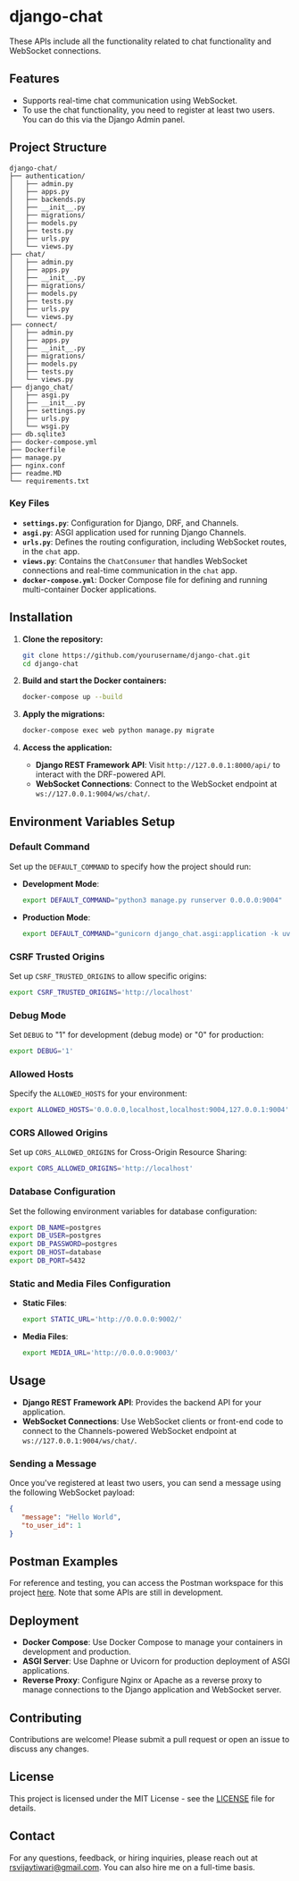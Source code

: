 
# django-chat

These APIs include all the functionality related to chat functionality and WebSocket connections. 

## Features

- Supports real-time chat communication using WebSocket.
- To use the chat functionality, you need to register at least two users. You can do this via the Django Admin panel.

## Project Structure

```
django-chat/
├── authentication/
│   ├── admin.py
│   ├── apps.py
│   ├── backends.py
│   ├── __init__.py
│   ├── migrations/
│   ├── models.py
│   ├── tests.py
│   ├── urls.py
│   └── views.py
├── chat/
│   ├── admin.py
│   ├── apps.py
│   ├── __init__.py
│   ├── migrations/
│   ├── models.py
│   ├── tests.py
│   ├── urls.py
│   └── views.py
├── connect/
│   ├── admin.py
│   ├── apps.py
│   ├── __init__.py
│   ├── migrations/
│   ├── models.py
│   ├── tests.py
│   └── views.py
├── django_chat/
│   ├── asgi.py
│   ├── __init__.py
│   ├── settings.py
│   ├── urls.py
│   └── wsgi.py
├── db.sqlite3
├── docker-compose.yml
├── Dockerfile
├── manage.py
├── nginx.conf
├── readme.MD
└── requirements.txt
```

### Key Files

- **`settings.py`**: Configuration for Django, DRF, and Channels.
- **`asgi.py`**: ASGI application used for running Django Channels.
- **`urls.py`**: Defines the routing configuration, including WebSocket routes, in the `chat` app.
- **`views.py`**: Contains the `ChatConsumer` that handles WebSocket connections and real-time communication in the `chat` app.
- **`docker-compose.yml`**: Docker Compose file for defining and running multi-container Docker applications.

## Installation

1. **Clone the repository:**

   ```bash
   git clone https://github.com/yourusername/django-chat.git
   cd django-chat
   ```

2. **Build and start the Docker containers:**

   ```bash
   docker-compose up --build
   ```

3. **Apply the migrations:**

   ```bash
   docker-compose exec web python manage.py migrate
   ```

4. **Access the application:**

   - **Django REST Framework API**: Visit `http://127.0.0.1:8000/api/` to interact with the DRF-powered API.
   - **WebSocket Connections**: Connect to the WebSocket endpoint at `ws://127.0.0.1:9004/ws/chat/`.

## Environment Variables Setup

### Default Command

Set up the `DEFAULT_COMMAND` to specify how the project should run:

- **Development Mode**: 

   ```bash
   export DEFAULT_COMMAND="python3 manage.py runserver 0.0.0.0:9004"
   ```

- **Production Mode**: 

   ```bash
   export DEFAULT_COMMAND="gunicorn django_chat.asgi:application -k uvicorn.workers.UvicornWorker -b 0.0.0.0:9004"
   ```

### CSRF Trusted Origins

Set up `CSRF_TRUSTED_ORIGINS` to allow specific origins:

```bash
export CSRF_TRUSTED_ORIGINS='http://localhost'
```

### Debug Mode

Set `DEBUG` to "1" for development (debug mode) or "0" for production:

```bash
export DEBUG='1'
```

### Allowed Hosts

Specify the `ALLOWED_HOSTS` for your environment:

```bash
export ALLOWED_HOSTS='0.0.0.0,localhost,localhost:9004,127.0.0.1:9004'
```

### CORS Allowed Origins

Set up `CORS_ALLOWED_ORIGINS` for Cross-Origin Resource Sharing:

```bash
export CORS_ALLOWED_ORIGINS='http://localhost'
```

### Database Configuration

Set the following environment variables for database configuration:

```bash
export DB_NAME=postgres
export DB_USER=postgres
export DB_PASSWORD=postgres
export DB_HOST=database
export DB_PORT=5432
```

### Static and Media Files Configuration

- **Static Files**:

   ```bash
   export STATIC_URL='http://0.0.0.0:9002/'
   ```

- **Media Files**:

   ```bash
   export MEDIA_URL='http://0.0.0.0:9003/'
   ```

## Usage

- **Django REST Framework API**: Provides the backend API for your application.
- **WebSocket Connections**: Use WebSocket clients or front-end code to connect to the Channels-powered WebSocket endpoint at `ws://127.0.0.1:9004/ws/chat/`.

### Sending a Message

Once you've registered at least two users, you can send a message using the following WebSocket payload:

```json
{
   "message": "Hello World",
   "to_user_id": 1
}
```

## Postman Examples

For reference and testing, you can access the Postman workspace for this project [here](https://www.postman.com/rsvt-portfolio/workspace/django-chat/). Note that some APIs are still in development.

## Deployment

- **Docker Compose**: Use Docker Compose to manage your containers in development and production.
- **ASGI Server**: Use Daphne or Uvicorn for production deployment of ASGI applications.
- **Reverse Proxy**: Configure Nginx or Apache as a reverse proxy to manage connections to the Django application and WebSocket server.

## Contributing

Contributions are welcome! Please submit a pull request or open an issue to discuss any changes.

## License

This project is licensed under the MIT License - see the [LICENSE](LICENSE) file for details.

## Contact

For any questions, feedback, or hiring inquiries, please reach out at [rsvijaytiwari@gmail.com](mailto:rsvijaytiwari@gmail.com). You can also hire me on a full-time basis.